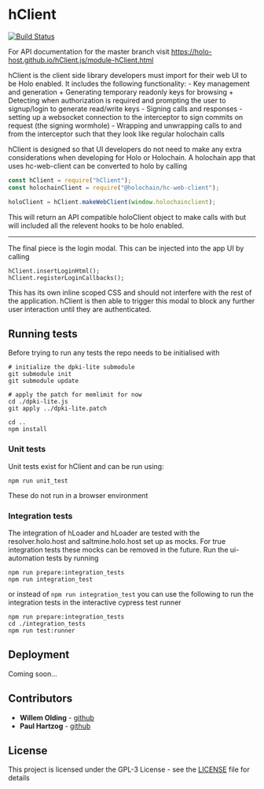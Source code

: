 # hClient

[![Build Status](https://travis-ci.org/Holo-Host/hClient.js.png)](https://travis-ci.org/Holo-Host/hClient.js)

For API documentation for the master branch visit https://holo-host.github.io/hClient.js/module-hClient.html

hClient is the client side library developers must import for their web UI to be Holo enabled. It includes the following functionality:
    - Key management and generation
        + Generating temporary readonly keys for browsing
        + Detecting when authorization is required and prompting the user to signup/login to generate read/write keys
    - Signing calls and responses
    - setting up a websocket connection to the interceptor to sign commits on request (the signing wormhole)
    -  Wrapping and unwrapping calls to and from the interceptor such that they look like regular holochain calls

hClient is designed so that UI developers do not need to make any extra considerations when developing for Holo or Holochain. A holochain app that uses hc-web-client can be converted to holo by calling

```javascript
const hClient = require("hClient");
const holochainClient = require("@holochain/hc-web-client");

holoClient = hClient.makeWebClient(window.holochainclient);
```


This will return an API compatible holoClient object to make calls with but will included all the relevent hooks to be holo enabled.

---

The final piece is the login modal. This can be injected into the app UI by calling

```
hClient.insertLoginHtml();
hClient.registerLoginCallbacks();
```

This has its own inline scoped CSS and should not interfere with the rest of the application. hClient is then able to trigger this modal to block any further user interaction until they are authenticated.

## Running tests

Before trying to run any tests the repo needs to be initialised with
```
# initialize the dpki-lite submodule
git submodule init 
git submodule update

# apply the patch for memlimit for now
cd ./dpki-lite.js
git apply ../dpki-lite.patch

cd ..
npm install
```

### Unit tests

Unit tests exist for hClient and can be run using:
```
npm run unit_test
```

These do not run in a browser environment

### Integration tests

The integration of hLoader and hLoader are tested with the resolver.holo.host and saltmine.holo.host set up as mocks. For true integration tests these mocks can be removed in the future. Run the ui-automation tests by running

```
npm run prepare:integration_tests
npm run integration_test
```

or instead of `npm run integration_test` you can use the following to run the integration tests in the interactive cypress test runner
```
npm run prepare:integration_tests
cd ./integration_tests
npm run test:runner
```

## Deployment

Coming soon...

## Contributors

* **Willem Olding** - [github](https://github.com/willemolding)
* **Paul Hartzog** - [github](https://github.com/paulbhartzog-holo)

## License

This project is licensed under the GPL-3 License - see the [LICENSE](LICENSE) file for details
